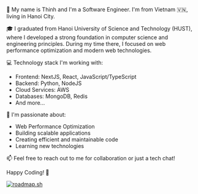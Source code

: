 🔭 My name is Thinh and I'm a Software Engineer. I'm from Vietnam 🇻🇳, living in Hanoi City.

🎓 I graduated from Hanoi University of Science and Technology (HUST), where I developed a strong foundation in computer science and engineering principles. During my time there, I focused on web performance optimization and modern web technologies.

💻 Technology stack I'm working with:
- Frontend: NextJS, React, JavaScript/TypeScript
- Backend: Python, NodeJS
- Cloud Services: AWS
- Databases: MongoDB, Redis
- And more...

🚀 I'm passionate about:
- Web Performance Optimization
- Building scalable applications
- Creating efficient and maintainable code
- Learning new technologies

📫 Feel free to reach out to me for collaboration or just a tech chat!

Happy Coding! 🤩

[![roadmap.sh](https://roadmap.sh/card/tall/64a7bbeb1dadb37b72b5701d?variant=dark)](https://roadmap.sh)

